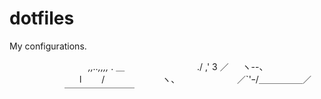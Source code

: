 # dotfiles
My configurations.


　　　　　　　　　_,,..,,,,_ . ＿
　　　　　　　　./ ,' 3 ／ 　 ヽ--、
　　　　　　　　l　　 / 　　　　　 　ヽ、
　　　　　　 ／`'ｰ/＿＿＿＿＿／
　　　　　　 ￣￣￣￣￣￣￣￣


